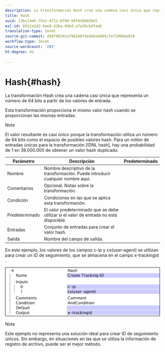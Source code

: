 ```yaml
---
description: La transformación Hash crea una cadena casi única que representa un número de 64 bits a partir de los valores de entrada.
title: Hash
uuid: 13bc14e6-75e2-4711-8f98-50fd18802be5
exl-id: 6912a1d2-9ae8-42ba-94bd-a7a28cbdfae6
translation-type: tm+mt
source-git-commit: d9df90242ef96188f4e4b5e6d04cfef196b0a628
workflow-type: tm+mt
source-wordcount: '203'
ht-degree: 4%

---
```


# Hash{#hash}

La transformación Hash crea una cadena casi única que representa un número de 64 bits a partir de los valores de entrada.

Esta transformación proporciona el mismo valor hash cuando se proporcionan las mismas entradas.

>[!NOTE]
>
>El valor resultante es casi único porque la transformación utiliza un número de 64 bits como el espacio de posibles valores hash. Para un millón de entradas únicas para la transformación [!DNL hash], hay una probabilidad de 1 en 38.000.000 de obtener un valor hash duplicado.

| Parámetro | Descripción | Predeterminado |
|---|---|---|
| Nombre | Nombre descriptivo de la transformación. Puede introducir cualquier nombre aquí. |  |
| Comentarios | Opcional. Notas sobre la transformación. |  |
| Condición | Condiciones en las que se aplica esta transformación. |  |
| Predeterminado | El valor predeterminado que se debe utilizar si el valor de entrada no está disponible. |  |
| Entradas | Conjunto de entradas para crear el valor hash. |  |
| Salida | Nombre del campo de salida. |  |

En este ejemplo, los valores de los campos c-ip y cs(user-agent) se utilizan para crear un ID de seguimiento, que se almacena en el campo x-trackingid .

![](assets/cfg_TransformationType_Hash.png)

>[!NOTE]
>
>Este ejemplo no representa una solución ideal para crear ID de seguimiento únicos. Sin embargo, en situaciones en las que se utiliza la información de registro de archivo, puede ser el mejor método.
